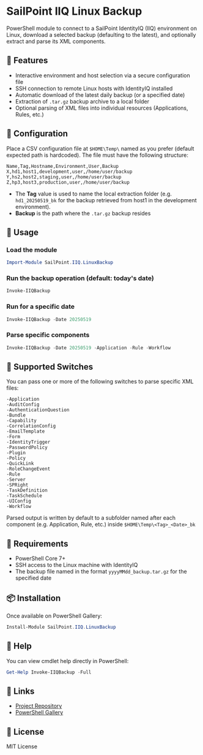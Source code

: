 # SailPoint IIQ Linux Backup

PowerShell module to connect to a SailPoint IdentityIQ (IIQ) environment on Linux, download a selected backup (defaulting to the latest), and optionally extract and parse its XML components.

## 🚀 Features

- Interactive environment and host selection via a secure configuration file
- SSH connection to remote Linux hosts with IdentityIQ installed
- Automatic download of the latest daily backup (or a specified date)
- Extraction of `.tar.gz` backup archive to a local folder
- Optional parsing of XML files into individual resources (Applications, Rules, etc.)

## 📁 Configuration

Place a CSV configuration file at `$HOME\Temp\` named as you prefer (default expected path is hardcoded). The file must have the following structure:

```csv
Name,Tag,Hostname,Environment,User,Backup
X,hd1,host1,development,user,/home/user/backup
Y,hs2,host2,staging,user,/home/user/backup
Z,hp3,host3,production,user,/home/user/backup
```

- The **Tag** value is used to name the local extraction folder (e.g. `hd1_20250519_bk` for the backup retrieved from host1 in the development environment).
- **Backup** is the path where the `.tar.gz` backup resides

## 🧪 Usage

### Load the module

```powershell
Import-Module SailPoint.IIQ.LinuxBackup
```

### Run the backup operation (default: today's date)

```powershell
Invoke-IIQBackup
```

### Run for a specific date

```powershell
Invoke-IIQBackup -Date 20250519
```

### Parse specific components

```powershell
Invoke-IIQBackup -Date 20250519 -Application -Rule -Workflow
```

## 🧩 Supported Switches

You can pass one or more of the following switches to parse specific XML files:

```
-Application
-AuditConfig
-AuthenticationQuestion
-Bundle
-Capability
-CorrelationConfig
-EmailTemplate
-Form
-IdentityTrigger
-PasswordPolicy
-Plugin
-Policy
-QuickLink
-RoleChangeEvent
-Rule
-Server
-SPRight
-TaskDefinition
-TaskSchedule
-UIConfig
-Workflow
```

Parsed output is written by default to a subfolder named after each component (e.g. Application, Rule, etc.) inside `$HOME\Temp\<Tag>_<Date>_bk`

## 🔐 Requirements

- PowerShell Core 7+
- SSH access to the Linux machine with IdentityIQ
- The backup file named in the format `yyyyMMdd_backup.tar.gz` for the specified date

## 📦 Installation

Once available on PowerShell Gallery:

```powershell
Install-Module SailPoint.IIQ.LinuxBackup
```

## 📘 Help

You can view cmdlet help directly in PowerShell:

```powershell
Get-Help Invoke-IIQBackup -Full
```

## 🔗 Links

- [Project Repository](https://github.com/gvnadir/sailpoint-iiq-linux-backup)
- [PowerShell Gallery](https://www.powershellgallery.com/packages/SailPoint.IIQ.LinuxBackup)

## 📄 License

MIT License
